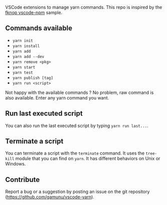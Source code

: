 VSCode extensions to manage yarn commands. This repo is inspired by the [fknop vscode-npm](https://github.com/fknop/vscode-npm) sample.

## Commands available

* `yarn init`
* `yarn install`
* `yarn add`
* `yarn add --dev`
* `yarn remove <pkg>`
* `yarn start`
* `yarn test`
* `yarn publish [tag]`
* `yarn run <script>`

Not happy with the available commands ? No problem, raw command is also available. Enter any yarn command you want.

## Run last executed script

You can also run the last executed script by typing `yarn run last...`.

## Terminate a script

You can terminate a script with the `terminate` command. It uses the `tree-kill` module that you can find on `yarn`.
It has different behaviors on Unix or Windows. 

## Contribute

Report a bug or a suggestion by posting an issue on the git repository (https://github.com/gamunu/vscode-yarn).